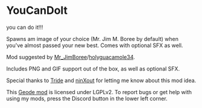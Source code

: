 # YouCanDoIt
you can do it!!!

Spawns am image of your choice (Mr. Jim M. Boree by default) when you've almost passed your new best. Comes with optional SFX as well.

Mod suggested by [Mr_JimBoree](https://nitter.net/Mr_JimBoree)/[holyguacamole34](https://nitter.net/holyguacamole34).

Includes PNG and GIF support out of the box, as well as optional SFX.

Special thanks to [Tride](https://nitter.net/TriDeapthBear) and [ninXout](https://github.com/ninXout) for letting me know about this mod idea.

This [Geode mod](https://geode-sdk.org) is licensed under LGPLv2. To report bugs or get help with using my mods, press the Discord button in the lower left corner.